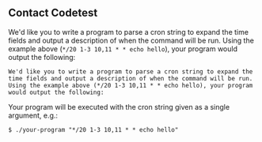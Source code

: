 ## Contact Codetest

We'd like you to write a program to parse a cron string to expand the time fields and output a description of when the command will be run. Using the example above (`*/20 1-3 10,11 * * echo hello`), your program would output the following:

```
We'd like you to write a program to parse a cron string to expand the time fields and output a description of when the command will be run. Using the example above (*/20 1-3 10,11 * * echo hello), your program would output the following:
```

Your program will be executed with the cron string given as a single argument, e.g.:

```
$ ./your-program "*/20 1-3 10,11 * * echo hello"
```